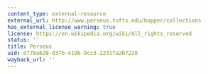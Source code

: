 ```yaml
---
content_type: external-resource
external_url: http://www.perseus.tufts.edu/hopper/collections
has_external_license_warning: true
license: https://en.wikipedia.org/wiki/All_rights_reserved
status: ''
title: Perseus
uid: d770a628-d37b-419b-9cc3-22317a2b7228
wayback_url: ''
---
```

